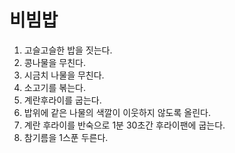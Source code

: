 # 비빔밥

1. 고슬고슬한 밥을 짓는다.
2. 콩나물을 무친다.
3. 시금치 나물을 무친다.
4. 소고기를 볶는다.
5. 계란후라이를 굽는다.
6. 밥위에 같은 나물의 색깔이 이웃하지 않도록 올린다.
7. 계란 후라이를 반숙으로 1분 30초간 후라이팬에 굽는다.
8. 참기름을 1스푼 두른다.
